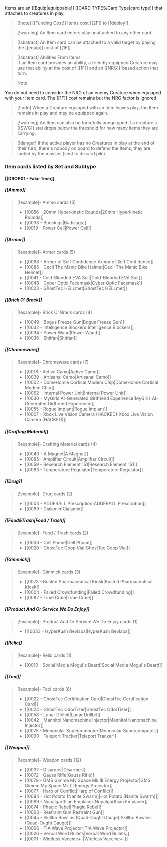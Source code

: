 Items are an [[Equip|equippable]] [[CARD TYPES/Card Type|card type]] that attaches to creatures in play.

> [!note] [[Funding Cost]]
> Items cost [[2F]] to [[deploy]].

 > [!warning] An Item card enters play unattached to any other card.
 
> [!abstract] An Item card can be attached to a valid target by paying the [[equip]] cost of [[1F]].

>[!abstract] Abilities From Items  
>If an Item card provides an ability, a friendly equipped Creature may use that ability at the cost of [[1F]] and an [[NRG]]-based action that turn.  
>  
> > [!Note]  
 You do not need to consider the NRG of an enemy Creature when equipped with your Item card. The [[1F]] cost remains but the NRG factor is ignored.  

> [!todo] When a Creature equipped with an Item leaves play, the Item remains in play and may be equipped again. 

 >[!warning] An Item can also be forcefully unequipped if a creature's [[SWG]] stat drops below the threshold for how many items they are carrying.
 
> [!danger] If the active player has no Creatures in play at the end of their turn, there's nobody on board to defend the Items; they are looted by the masses (sent to discard pile).

  
  

### Item cards listed by Set and Subtype

#### [[DROP01 - Fake Tech]]

##### [[Ammo]]
> [!example]- Ammo cards (3)
>  - [[0056 - 20mm Hyperkinetic Rounds|20mm Hyperkinetic Rounds]]
>  - [[0038 - Budslugs|Budslugs]]
>  - [[0019 - Power Cell|Power Cell]]

##### [[Armor]]
> [!example]- Armor cards (5)
>  - [[0068 - Armor of Self Confidence|Armor of Self Confidence]]
>  - [[0086 - Cecil The Manic Bike Helmet|Cecil The Manic Bike Helmet]]
>  - [[0041 - Cold-Blooded EVA Suit|Cold-Blooded EVA Suit]]
>  - [[0048 - Cyber Optic Facemask|Cyber Optic Facemask]]
>  - [[0023 - GhostTec HELLmet|GhostTec HELLmet]]

##### [[Brick O' Brack]]
> [!example]- Brick O' Brack cards (4)
>  - [[0049 - Bogus Freeze Gun|Bogus Freeze Gun]]
>  - [[0032 - Intelligence Blockers|Intelligence Blockers]]
>  - [[0034 - Power Wand|Power Wand]]
>  - [[0036 - Shitfan|Shitfan]]

##### [[Chromeware]]
> [!example]- Chromeware cards (7)
>  - [[0018 - Active Camo|Active Camo]]
>  - [[0039 - Artisanal Camo|Artisanal Camo]]
>  - [[0002 - DomeHomie Cortical Modem Chip|DomeHomie Cortical Modem Chip]]
>  - [[0062 - Internal Power Unit|Internal Power Unit]]
>  - [[0030 - MyGirls AI-Generated Girlfriend Experience|MyGirls AI-Generated Girlfriend Experience]]
>  - [[0055 - Rogue Implant|Rogue Implant]]
>  - [[0007 - Xbox Live Vision Camera (HACKED)|Xbox Live Vision Camera (HACKED)]]

##### [[Crafting Material]]
> [!example]- Crafting Material cards (4)
>  - [[0040 - A Magnet|A Magnet]]
>  - [[0085 - Amplifier Circuit|Amplifier Circuit]]
>  - [[0059 - Research Element 151|Research Element 151]]
>  - [[0083 - Temperature Regulator|Temperature Regulator]]

##### [[Drug]]
> [!example]- Drug cards (2)
>  - [[0003 - ADDERALL Prescription|ADDERALL Prescription]]
>  - [[0069 - Cialamin|Cialamin]]

##### [[Food&Trash|Food / Trash]]
> [!example]- Food / Trash cards (2)
>  - [[0006 - Cell Phone|Cell Phone]]
>  - [[0020 - GhostTec Goop Vial|GhostTec Goop Vial]]

##### [[Gimmick]]
> [!example]- Gimmick cards (3)
>  - [[0073 - Busted Pharmaceutical Kiosk|Busted Pharmaceutical Kiosk]]
>  - [[0004 - Failed Crowdfunding|Failed Crowdfunding]]
>  - [[0082 - Time Cube|Time Cube]]

##### [[Product And Or Service We Do Enjoy]]
> [!example]- Product And Or Service We Do Enjoy cards (1)
>  - [[[0033 - HyperKush Bevlabs|HyperKush Bevlabs]]

##### [[Relic]]
> [!example]- Relic cards (1)
>  - [[0010 - Social Media Mogul's Beard|Social Media Mogul's Beard]]

##### [[Tool]]
> [!example]- Tool cards (6)
>  - [[0022 - GhostTec Certification Card|GhostTec Certification Card]]
>  - [[0024 - GhostTec OdorTizer|GhostTec OdorTizer]]
>  - [[0058 - Lunar Drillbit|Lunar Drillbit]]
>  - [[0042 - Mannitol Nanomachine Injector|Mannitol Nanomachine Injector]]
>  - [[0075 - Monocular Supercomputer|Monocular Supercomputer]]
>  - [[0090 - Teleport Tracker|Teleport Tracker]]

##### [[Weapon]]
> [!example]- Weapon cards (12)
>  - [[0037 - Disarmer|Disarmer]]
>  - [[0072 - Gauss Rifle|Gauss Rifle]]
>  - [[0079 - GMS Gimme My Space Mk III Energy Projector|GMS Gimme My Space Mk III Energy Projector]]
>  - [[0077 - Harp of Conflict|Harp of Conflict]]
>  - [[0084 - Hot Potato (Nanite Swarm)|Hot Potato (Nanite Swarm)]]
>  - [[0089 - Nopalgarthian Emplacer|Nopalgarthian Emplacer]]
>  - [[0074 - Phagic Rebel|Phagic Rebel]]
>  - [[0063 - Restraint Gun|Restraint Gun]]
>  - [[0045 - Skillbo Bowlins (Quad-Ought Gauge)|Skillbo Bowlins (Quad-Ought Gauge)]]
>  - [[0066 - TIA Wave Projector|TIA Wave Projector]]
>  - [[0026 - Verbal Word Bullets|Verbal Word Bullets]]
>  - [[0001 - Wireless Vaccine+-|Wireless Vaccine+-]]


